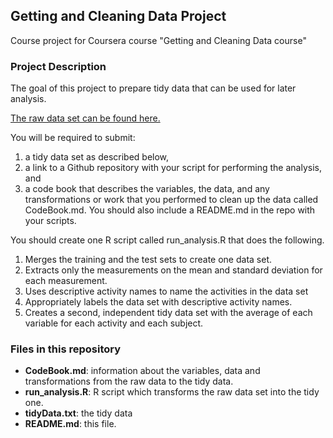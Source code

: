 ## Getting and Cleaning Data Project

Course project for Coursera course "Getting and Cleaning Data course"

### Project Description

The goal of this project to prepare tidy data that can be used for later analysis. 

[The raw data set can be found here.](https://d396qusza40orc.cloudfront.net/getdata%2Fprojectfiles%2FUCI%20HAR%20Dataset.zip)

You will be required to submit: 
1) a tidy data set as described below, 
2) a link to a Github repository with your script for performing the analysis, and 
3) a code book that describes the variables, the data, and any transformations or work that you performed to clean up the data called CodeBook.md. 
You should also include a README.md in the repo with your scripts. 


You should create one R script called run_analysis.R that does the following. 
1. Merges the training and the test sets to create one data set.
2. Extracts only the measurements on the mean and standard deviation for each measurement. 
3. Uses descriptive activity names to name the activities in the data set
4. Appropriately labels the data set with descriptive activity names. 
5. Creates a second, independent tidy data set with the average of each variable for each activity and each subject. 

### Files in this repository

* __CodeBook.md__: information about the variables, data and transformations from the raw data to the tidy data.
* __run_analysis.R__: R script which transforms the raw data set into the tidy one.
* __tidyData.txt__: the tidy data
* __README.md__: this file.